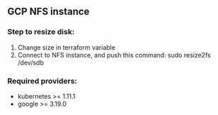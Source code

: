 ## GCP NFS instance

### Step to resize disk:
1. Change size in terraform variable
2. Connect to NFS instance, and push this command:
    sudo resize2fs /dev/sdb

### Required providers:
- kubernetes >= 1.11.1
- google >= 3.19.0